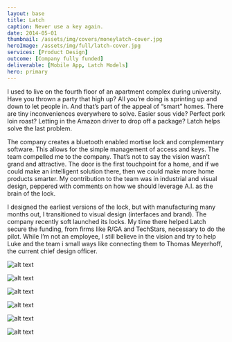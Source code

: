 ```yaml
---
layout: base
title: Latch
caption: Never use a key again.
date: 2014-05-01
thumbnail: /assets/img/covers/moneylatch-cover.jpg
heroImage: /assets/img/full/latch-cover.jpg
services: [Product Design]
outcome: [Company fully funded]
deliverable: [Mobile App, Latch Models]
hero: primary
---
```


I used to live on the fourth floor of an apartment complex during university. Have you thrown a party that high up? All you’re doing is sprinting up and down to let people in. And that’s part of the appeal of “smart” homes. There are tiny inconveniences everywhere to solve. Easier sous vide? Perfect pork loin roast? Letting in the Amazon driver to drop off a package? Latch helps solve the last problem.

The company creates a bluetooth enabled mortise lock and complementary software. This allows for the simple management of access and keys. The team compelled me to the company. That’s not to say the vision wasn’t grand and attractive. The door is the first touchpoint for a home, and if we could make an intelligent solution there, then we could make more home products smarter. My contribution to the team was in industrial and visual design, peppered with comments on how we should leverage A.I. as the brain of the lock.

I designed the earliest versions of the lock, but with manufacturing many months out, I transitioned to visual design (interfaces and brand). The company recently soft launched its locks. My time there helped Latch secure the funding, from firms like R/GA and TechStars, necessary to do the pilot. While I’m not an employee, I still believe in the vision and try to help Luke and the team i small ways like connecting them to Thomas Meyerhoff, the current chief design officer.


![alt text](https://c1.staticflickr.com/5/4287/34774776933_97c8a7abdf_o.jpg)

![alt text](https://c1.staticflickr.com/5/4234/35196946970_cf42623462_o.jpg)

![alt text](https://c1.staticflickr.com/5/4247/35324389181_ca47a86223_o.jpg)

![alt text](https://c1.staticflickr.com/5/4239/34613055484_6b972daf77_o.jpg)

![alt text](https://c1.staticflickr.com/5/4207/34613055284_d85eaf9f1f_o.jpg)

![alt text](https://c1.staticflickr.com/5/4246/35324388441_36d377f649_o.jpg)
